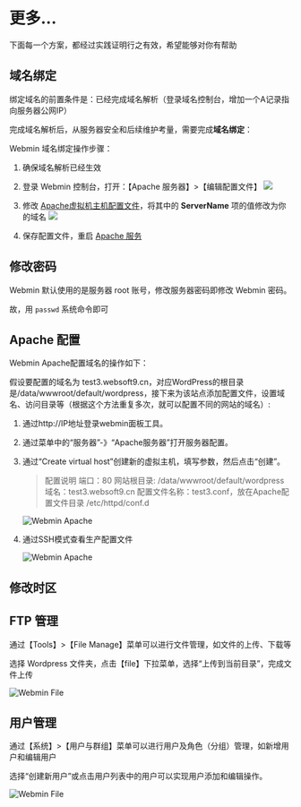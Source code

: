 # 更多...

下面每一个方案，都经过实践证明行之有效，希望能够对你有帮助

## 域名绑定

绑定域名的前置条件是：已经完成域名解析（登录域名控制台，增加一个A记录指向服务器公网IP）  

完成域名解析后，从服务器安全和后续维护考量，需要完成**域名绑定**：

Webmin 域名绑定操作步骤：

1. 确保域名解析已经生效  

2. 登录 Webmin 控制台，打开：【Apache 服务器】>【编辑配置文件】
   ![](https://libs.websoft9.com/Websoft9/DocsPicture/zh/webmin/webmin-confapache001-websoft9.png)

3. 修改 [Apache虚拟机主机配置文件](/zh/stack-components.md#apache)，将其中的 **ServerName** 项的值修改为你的域名
   ![](https://libs.websoft9.com/Websoft9/DocsPicture/zh/webmin/webmin-confapache002-websoft9.png)

4. 保存配置文件，重启 [Apache 服务](/zh/admin-services.md#apache)

## 修改密码

Webmin 默认使用的是服务器 root 账号，修改服务器密码即修改 Webmin 密码。  

故，用 `passwd` 系统命令即可

## Apache 配置

Webmin Apache配置域名的操作如下：

假设要配置的域名为 test3.websoft9.cn，对应WordPress的根目录是/data/wwwroot/default/wordpress，接下来为该站点添加配置文件，设置域名、访问目录等（根据这个方法重复多次，就可以配置不同的网站的域名）:

1. 通过http://IP地址登录webmin面板工具。

2. 通过菜单中的“服务器”-》“Apache服务器”打开服务器配置。

3. 通过“Create virtual host”创建新的虚拟主机，填写参数，然后点击“创建”。
   > 配置说明
     端口：80
     网站根目录: /data/wwwroot/default/wordpress 
     域名：test3.websoft9.cn
     配置文件名称：test3.conf，放在Apache配置文件目录 /etc/httpd/conf.d

   ![Webmin Apache](https://libs.websoft9.com/Websoft9/DocsPicture/zh/webmin/webmin-apache-vhost-websoft9.png)

4. 通过SSH模式查看生产配置文件

   ![Webmin Apache](https://libs.websoft9.com/Websoft9/DocsPicture/zh/webmin/webmin-apache-vhost-conf-websoft9.png)


## 修改时区

## FTP 管理

通过【Tools】>【File Manage】菜单可以进行文件管理，如文件的上传、下载等

选择 Wordpress 文件夹，点击【file】下拉菜单，选择“上传到当前目录”，完成文件上传

   ![Webmin File](https://libs.websoft9.com/Websoft9/DocsPicture/zh/webmin/webmin-ftp-websoft9.png)

## 用户管理

通过【系统】>【用户与群组】菜单可以进行用户及角色（分组）管理，如新增用户和编辑用户

选择“创建新用户”或点击用户列表中的用户可以实现用户添加和编辑操作。

   ![Webmin File](https://libs.websoft9.com/Websoft9/DocsPicture/zh/webmin/webmin-user-websoft9.png)